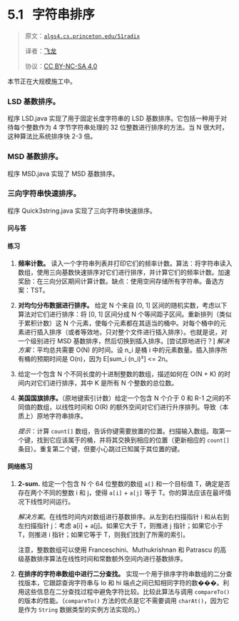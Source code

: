 # 5.1   字符串排序

> 原文：[`algs4.cs.princeton.edu/51radix`](https://algs4.cs.princeton.edu/51radix)
> 
> 译者：[飞龙](https://github.com/wizardforcel)
> 
> 协议：[CC BY-NC-SA 4.0](https://creativecommons.org/licenses/by-nc-sa/4.0/)


本节正在大规模施工中。

### LSD 基数排序。

程序 LSD.java 实现了用于固定长度字符串的 LSD 基数排序。它包括一种用于对待每个整数作为 4 字节字符串处理的 32 位整数进行排序的方法。当 N 很大时，这种算法比系统排序快 2-3 倍。

### MSD 基数排序。

程序 MSD.java 实现了 MSD 基数排序。

### 三向字符串快速排序。

程序 Quick3string.java 实现了三向字符串快速排序。

#### 问与答

#### 练习

1.  **频率计数。** 读入一个字符串列表并打印它们的频率计数。算法：将字符串读入数组，使用三向基数快速排序对它们进行排序，并计算它们的频率计数。加速奖励：在三向分区期间计算计数。缺点：使用空间存储所有字符串。备选方案：TST。

1.  **对均匀分布数据进行排序。** 给定 N 个来自 [0, 1] 区间的随机实数，考虑以下算法对它们进行排序：将 [0, 1] 区间分成 N 个等间距子区间。重新排列（类似于累积计数）这 N 个元素，使每个元素都在其适当的桶中。对每个桶中的元素进行插入排序（或者等效地，只对整个文件进行插入排序）。也就是说，对一个级别进行 MSD 基数排序，然后切换到插入排序。[尝试原地进行？] *解决方案*：平均总共需要 O(N) 的时间。设 n_i 是桶 i 中的元素数量。插入排序所有桶的预期时间是 O(n)，因为 E[sum_i (n_i)²] <= 2n。

1.  给定一个包含 N 个不同长度的十进制整数的数组，描述如何在 O(N + K) 的时间内对它们进行排序，其中 K 是所有 N 个整数的总位数。

1.  **美国国旗排序。**（原地键索引计数）给定一个包含 N 个介于 0 和 R-1 之间的不同值的数组，以线性时间和 O(R) 的额外空间对它们进行升序排列。导致（本质上）原地字符串排序。

    *提示*：计算 `count[]` 数组，告诉你键需要放置的位置。扫描输入数组。取第一个键，找到它应该属于的桶，并将其交换到相应的位置（更新相应的 `count[]` 条目）。重复第二个键，但要小心跳过已知属于其位置的键。

#### 网络练习

1.  **2-sum.** 给定一个包含 N 个 64 位整数的数组 `a[]` 和一个目标值 T，确定是否存在两个不同的整数 i 和 j，使得 `a[i]` + `a[j]` 等于 T。你的算法应该在最坏情况下线性时间运行。

    *解决方案*。在线性时间内对数组进行基数排序。从左到右扫描指针 i 和从右到左扫描指针 j：考虑 a[i] + a[j]。如果它大于 T，则推进 j 指针；如果它小于 T，则推进 i 指针；如果它等于 T，则我们找到了所需的索引。

    注意，整数数组可以使用 Franceschini、Muthukrishnan 和 Patrascu 的高级基数排序算法在线性时间和常数额外空间内进行基数排序。

1.  **在排序的字符串数组中进行二分查找。** 实现一个用于排序字符串数组的二分查找版本，它跟踪查询字符串与 lo 和 hi 端点之间已知相同字符的数���。利用这些信息在二分查找过程中避免字符比较。比较此算法与调用 `compareTo()` 的版本的性能。（`compareTo()` 方法的优点是它不需要调用 `charAt()`，因为它是作为 `String` 数据类型的实例方法实现的。）

